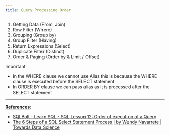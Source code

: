```yaml
---
title: Query Processing Order
---
```


1. Getting Data (From, Join)
2. Row Filter (Where)
3. Grouping (Group by)
4. Group Filter (Having)
5. Return Expressions (Select)
6. Duplicate Filter (Distinct)
7. Order & Paging (Order by & Limit / Offset)

 > [!IMPORTANT]
 > * In the WHERE clause we cannot use Alias this is because the WHERE clause is executed before the SELECT statement
 > * In ORDER BY clause we can pass alias as it is processed after the SELECT statement

---

**<u>References</u>**:

* [SQLBolt - Learn SQL - SQL Lesson 12: Order of execution of a Query](https://sqlbolt.com/lesson/select_queries_order_of_execution)
* [The 6 Steps of a SQL Select Statement Process | by Wendy Navarrete | Towards Data Science](https://towardsdatascience.com/the-6-steps-of-a-sql-select-statement-process-b3696a49a642)